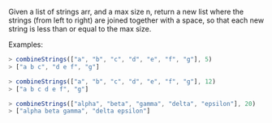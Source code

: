 Given a list of strings arr, and a max size n, return a new list where the
strings (from left to right) are joined together with a space, so that each new
string is less than or equal to the max size.

Examples:

```javascript
> combineStrings(["a", "b", "c", "d", "e", "f", "g"], 5)
> ["a b c", "d e f", "g"]

> combineStrings(["a", "b", "c", "d", "e", "f", "g"], 12)
> ["a b c d e f", "g"]

> combineStrings(["alpha", "beta", "gamma", "delta", "epsilon"], 20)
> ["alpha beta gamma", "delta epsilon"]
```
